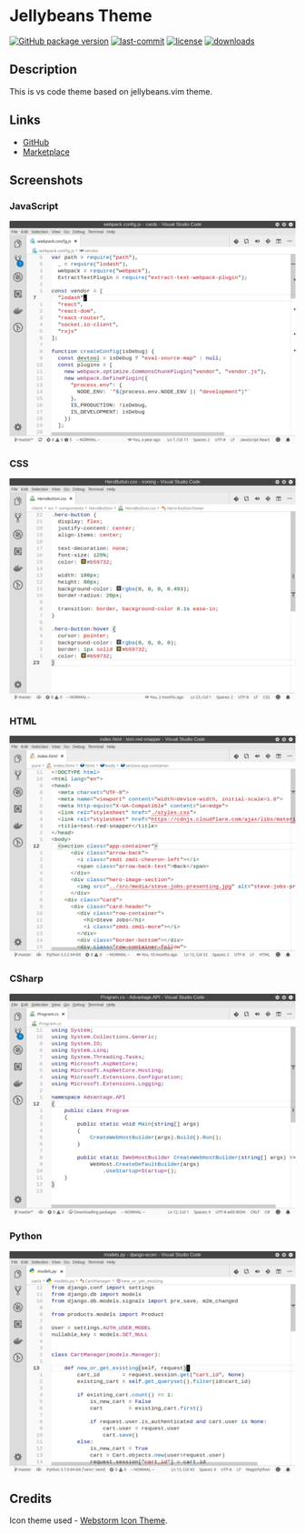 # Jellybeans Theme

 [![GitHub package version](https://img.shields.io/github/package-json/v/DNonov/lightDelight.svg)](./package.json) [![last-commit](https://img.shields.io/github/last-commit/DNonov/lightDelight.svg)](./package.json) [![license](https://img.shields.io/github/license/DNonov/lightDelight.svg)](./LICENSE) [![downloads](https://img.shields.io/visual-studio-marketplace/d/DimitarNonov.lightDelight.svg)](https://marketplace.visualstudio.com/items?itemName=DimitarNonov.lightDelight)

## Description
This is vs code theme based on jellybeans.vim theme.

## Links
* [GitHub](https://github.com/DNonov/lightDelight)
* [Marketplace](https://marketplace.visualstudio.com/items?itemName=DimitarNonov.lightDelight)

## Screenshots
### JavaScript
![](https://raw.githubusercontent.com/DNonov/lightDelight/master/media/LightDelight-js.png)
### CSS
![](https://raw.githubusercontent.com/DNonov/lightDelight/master/media/LightDelight-css.png)
### HTML
![](https://raw.githubusercontent.com/DNonov/lightDelight/master/media/LightDelight-html.png)
### CSharp
![](https://raw.githubusercontent.com/DNonov/lightDelight/master/media/LightDelight-csharp.png)
### Python
![](https://raw.githubusercontent.com/DNonov/lightDelight/master/media/LightDelight-py.png)

## Credits
Icon theme used  -  [Webstorm Icon Theme](https://marketplace.visualstudio.com/items?itemName=pmsandhu.webstorm-icons).